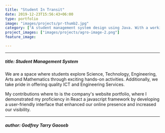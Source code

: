 ```yaml
---
title: "Student In Transit"
date: 2019-12-23T15:56:43+06:00
type: portfolio
image: "images/projects/pr-thumb2.jpg"
category: ["A student management system design using Java. With a working backend."]
project_images: ["images/projects/agro-image-2.png"]
feature_image: 

---
```


---
##### title: Student Management System

We are a space where students explore Science, Technology, Engineering, Arts and Mathematics through exciting hands-on activities. Additionally, we take pride in offering quality ICT and Engineering Services.

My contributions where to is the company's website portfolio, where I
demonstrated my proficiency in React a javascript framework by developing a user-friendly interface that enhanced our online
presence and increased our visibility.

---
##### author: Godfrey Tarry Gaoseb

